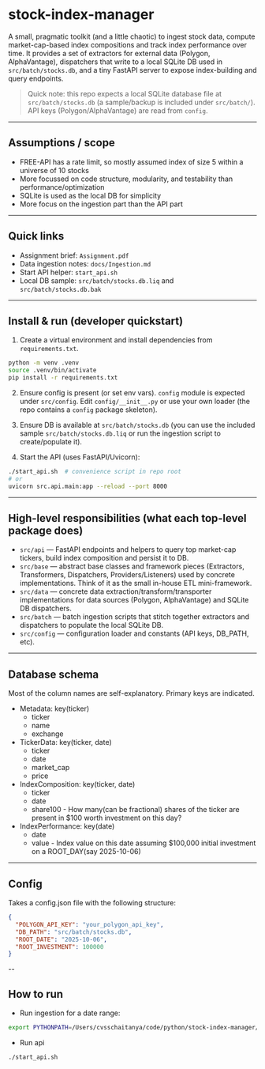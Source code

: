 # stock-index-manager

A small, pragmatic toolkit (and a little chaotic) to ingest stock data, compute market-cap-based index compositions and track index performance over time. It provides a set of extractors for external data (Polygon, AlphaVantage), dispatchers that write to a local SQLite DB used in `src/batch/stocks.db`, and a tiny FastAPI server to expose index-building and query endpoints.

> Quick note: this repo expects a local SQLite database file at `src/batch/stocks.db` (a sample/backup is included under `src/batch/`). API keys (Polygon/AlphaVantage) are read from `config`.

---

## Assumptions / scope

- FREE-API has a rate limit, so mostly assumed index of size 5 within a universe of 10 stocks
- More focussed on code structure, modularity, and testability than performance/optimization
- SQLite is used as the local DB for simplicity
- More focus on the ingestion part than the API part
---


## Quick links

* Assignment brief: `Assignment.pdf`
* Data ingestion notes: `docs/Ingestion.md`
* Start API helper: `start_api.sh`
* Local DB sample: `src/batch/stocks.db.liq` and `src/batch/stocks.db.bak`

---

## Install & run (developer quickstart)

1. Create a virtual environment and install dependencies from `requirements.txt`.

```bash
python -m venv .venv
source .venv/bin/activate
pip install -r requirements.txt
```

2. Ensure config is present (or set env vars). `config` module is expected under `src/config`. Edit `config/__init__.py` or use your own loader (the repo contains a `config` package skeleton).

3. Ensure DB is available at `src/batch/stocks.db` (you can use the included sample `src/batch/stocks.db.liq` or run the ingestion script to create/populate it).

4. Start the API (uses FastAPI/Uvicorn):

```bash
./start_api.sh  # convenience script in repo root
# or
uvicorn src.api.main:app --reload --port 8000
```

---

## High-level responsibilities (what each top-level package does)

* `src/api` — FastAPI endpoints and helpers to query top market-cap tickers, build index composition and persist it to DB.
* `src/base` — abstract base classes and framework pieces (Extractors, Transformers, Dispatchers, Providers/Listeners) used by concrete implementations. Think of it as the small in-house ETL mini-framework.
* `src/data` — concrete data extraction/transform/transporter implementations for data sources (Polygon, AlphaVantage) and SQLite DB dispatchers.
* `src/batch` — batch ingestion scripts that stitch together extractors and dispatchers to populate the local SQLite DB.
* `src/config` — configuration loader and constants (API keys, DB_PATH, etc).

---


## Database schema
Most of the column names are self-explanatory. Primary keys are indicated.
- Metadata: key(ticker)
    - ticker
    - name
    - exchange
- TickerData: key(ticker, date)
    - ticker
    - date
    - market_cap
    - price
- IndexComposition: key(ticker, date)
    - ticker
    - date
    - share100 - How many(can be fractional) shares of the ticker are present in $100 worth investment on this day?
- IndexPerformance: key(date)
    - date
    - value - Index value on this date assuming $100,000 initial investment on a ROOT_DAY(say 2025-10-06) 
---

## Config

Takes a config.json file with the following structure:

```json
{
  "POLYGON_API_KEY": "your_polygon_api_key",
  "DB_PATH": "src/batch/stocks.db",
  "ROOT_DATE": "2025-10-06",
  "ROOT_INVESTMENT": 100000
}
```

--

## How to run

* Run ingestion for a date range:

```bash
export PYTHONPATH=/Users/cvsschaitanya/code/python/stock-index-manager/src && python src/batch/ingestion.py --config /Users/cvsschaitanya/code/python/stock-index-manager/config.json --to_date 2025-10-19 --from_date 2025-10-06
```

* Run api

```bash
./start_api.sh
```

